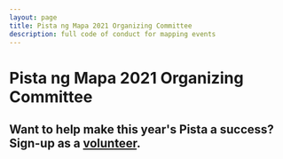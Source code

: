 ```yaml
---
layout: page
title: Pista ng Mapa 2021 Organizing Committee
description: full code of conduct for mapping events
---
```

<h1 class="color-pnm-blue mb-2">Pista ng Mapa 2021 Organizing Committee</h1>

## Want to help make this year's Pista a success? Sign-up as a [volunteer](https://airtable.com/shrptb1E8bW3mc7Ln).
